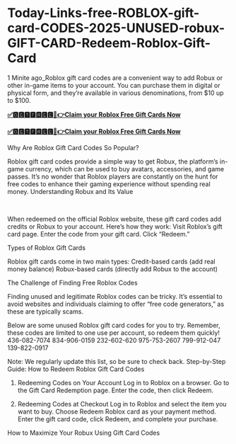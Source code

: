 # Today-Links-free-ROBLOX-gift-card-CODES-2025-UNUSED-robux-GIFT-CARD-Redeem-Roblox-Gift-Card
1 Minite ago_Roblox gift card codes are a convenient way to add Robux or other in-game items to your account. You can purchase them in digital or physical form, and they’re available in various denominations, from $10 up to $100.


**[✅🅶🅴🆃🅵🆁🅴🅴🔴👉Claim your Roblox Free Gift Cards Now](https://xnproo.com/giftcards/)**


**[✅🅶🅴🆃🅵🆁🅴🅴🔴👉Claim your Roblox Free Gift Cards Now](https://xnproo.com/giftcards/)**



Why Are Roblox Gift Card Codes So Popular?


Roblox gift card codes provide a simple way to get Robux, the platform’s in-game currency, which can be used to buy avatars, accessories, and game passes. It’s no wonder that Roblox players are constantly on the hunt for free codes to enhance their gaming experience without spending real money.
Understanding Robux and Its Value

​​



When redeemed on the official Roblox website, these gift card codes add credits or Robux to your account. Here’s how they work:
Visit Roblox’s gift card page.
Enter the code from your gift card.
Click “Redeem.”

Types of Roblox Gift Cards

Roblox gift cards come in two main types:
Credit-based cards (add real money balance)
Robux-based cards (directly add Robux to the account)

The Challenge of Finding Free Roblox Codes


Finding unused and legitimate Roblox codes can be tricky. It’s essential to avoid websites and individuals claiming to offer “free code generators,” as these are typically scams.

Below are some unused Roblox gift card codes for you to try. Remember, these codes are limited to one use per account, so redeem them quickly!
436-082-7074
834-906-0159
232-602-620
975-753-2607
799-912-047
139-822-0917


Note: We regularly update this list, so be sure to check back.
Step-by-Step Guide: How to Redeem Roblox Gift Card Codes

1. Redeeming Codes on Your Account
Log in to Roblox on a browser.
Go to the Gift Card Redemption page.
Enter the code, then click Redeem.

2. Redeeming Codes at Checkout
Log in to Roblox and select the item you want to buy.
Choose Redeem Roblox card as your payment method.
Enter the gift card code, click Redeem, and complete your purchase.

How to Maximize Your Robux Using Gift Card Codes
